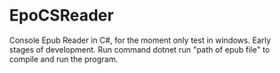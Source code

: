 # EpoCSReader
Console Epub Reader in C#, for the moment only test in windows. Early stages of development.
Run command dotnet run "path of epub file" to compile and run the program.
